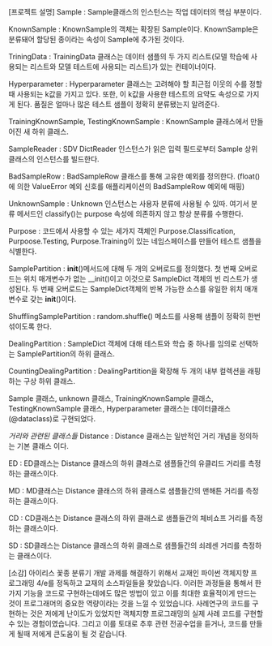 [프로젝트 설명]
Sample : Sample클래스의 인스턴스는 작업 데이터의 핵심 부분이다.

KnownSample : KnownSample의 객체는 확장된 Sample이다. KnownSample은 분류돼어 할당된 종이라는 속성이 Sample에 추가된 것이다.

TriningData : TrainingData 클래스는 데이터 샘플의 두 가지 리스트(모델 학습에 사용되는 리스트와 모델 테스트에 사용되는 리스트)가 있는 컨테이너이다.

Hyperparameter : Hyperparameter 클래스는 고려해야 할 최근접 이웃의 수를 정할 때 사용되는 k값을 가지고 있다. 또한, 이 k값을 사용한 테스트의 요약도 속성으로 가지게 된다.
품질은 얼마나 많은 테스트 샘플이 정확히 분류됐는지 알려준다.

TrainingKnownSample, TestingKnownSample : KnownSample 클래스에서 만들어진 새 하위 클래스.

SampleReader : SDV DictReader 인스턴스가 읽은 입력 필드로부터 Sample 상위 클래스의 인스턴스를 빌드한다.

BadSampleRow : BadSampleRow 클래스를 통해 고유한 예외를 정의한다. (float()에 의한 ValueError 예외 신호를 애플리케이션의 BadSampleRow 예외에 매핑) 

UnknownSample : Unknown 인스턴스는 사용자 분류에 사용될 수 있따. 여기서 분류 메서드인 classify()는 purpose 속성에 의존하지 않고 항상 분류를 수행한다.

Purpose : 코드에서 사용할 수 있는 세가지 객체인 Purpose.Classification, Purpoose.Testing, Purpose.Training이 있는 네임스페이스를 만들어 테스트 샘플을 식별한다.

SamplePartition : __init__()메서드에 대해 두 개의 오버로드를 정의했다. 첫 번째 오버로드는 위치 매개변수가 없는 __init()이고 이것으로 SampleDict 객체의 빈 리스트가 생성된다. 
두 번째 오버로드는 SampleDict객체의 반복 가능한 소스를 유일한 위치 매개변수로 갖는 __init__()이다.

ShufflingSamplePartition : random.shuffle() 메소드를 사용해 샘플이 정확히 한번 섞이도록 한다.

DealingPartition : SampleDict 객체에 대해 테스트와 학습 중 하나를 임의로 선택하는 SamplePartition의 하위 클래스.

CountingDealingPartition : DealingPartition을 확장해 두 개의 내부 컬렉션을 래핑하는 구상 하위 클래스.

Sample 클래스, unknown 클래스, TrainingKnownSample 클래스, TestingKnownSample 클래스, Hyperparameter 클래스는 데이터클래스(@dataclass)로 구현되었다.

*거리와 관련된 클래스들*
Distance : Distance 클래스는 일반적인 거리 개념을 정의하는 기본 클래스 이다.

ED : ED클래스는 Distance 클래스의 하위 클래스로 샘플들간의 유클리드 거리를 측정하는 클래스이다.

MD : MD클래스는 Distance 클래스의 하위 클래스로 샘플들간의 맨해튼 거리를 측정하는 클래스이다.

CD : CD클래스는 Distance 클래스의 하위 클래스로 샘플들간의 체비쇼프 거리를 측정하는 클래스이다.

SD : SD클래스는 Distance 클래스의 하위 클래스로 샘플들간의 쇠레센 거리를 측정하는 클래스이다.


[소감]
아이리스 꽃종 분류기 개발 과제를 해결하기 위해서 교재인 파이썬 객체지향 프로그래밍 4/e를 정독하고 교재의 소스파일들을 찾았습니다. 
이러한 과정들을 통해서 한가지 기능을 코드로 구현하는데에도 많은 방법이 있고 이를 최대한 효율적이게 만드는 것이 프로그래머의 중요한 역량이라는 것을 느낄 수 있었습니다.
사례연구의 코드를 구현하는 것은 저에게 난이도가 있었지만 객체지향 프로그래밍의 실제 사례 코드를 구현할 수 있는 경험이였습니다. 
그리고 이를 토대로 추후 관련 전공수업을 듣거나, 코드를 만들게 될때 저에게 큰도움이 될 것 같습니다.

